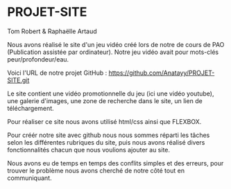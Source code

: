 # PROJET-SITE
Tom Robert & Raphaëlle Artaud

Nous avons réalisé le site d'un jeu vidéo créé lors de notre de cours de PAO (Publication assistée par ordinateur).
Notre jeu vidéo avait pour mots-clés peur/profondeur/eau.

Voici l'URL de notre projet GitHub : https://github.com/Anatayy/PROJET-SITE.git

Le site contient une vidéo promotionnelle du jeu (ici une vidéo youtube), une galerie d'images, une zone de recherche dans le site, un lien de téléchargement. 

Pour réaliser ce site nous avons utilisé html/css ainsi que FLEXBOX.

Pour créér notre site avec github nous nous sommes réparti les tâches selon les différentes rubriques du site, puis nous avons réalisé divers fonctionnalités chacun que nous voulions ajouter au site.

Nous avons eu de temps en temps des conflits simples et des erreurs, pour trouver le problème nous avons cherché de notre côté tout en communiquant.



